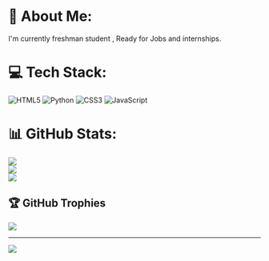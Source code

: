 # 💫 About Me:
I'm currently freshman student , Ready for Jobs and internships.


# 💻 Tech Stack:
![HTML5](https://img.shields.io/badge/html5-%23E34F26.svg?style=for-the-badge&logo=html5&logoColor=white) ![Python](https://img.shields.io/badge/python-3670A0?style=for-the-badge&logo=python&logoColor=ffdd54) ![CSS3](https://img.shields.io/badge/css3-%231572B6.svg?style=for-the-badge&logo=css3&logoColor=white) ![JavaScript](https://img.shields.io/badge/javascript-%23323330.svg?style=for-the-badge&logo=javascript&logoColor=%23F7DF1E)
# 📊 GitHub Stats:
![](https://github-readme-stats.vercel.app/api?username=Moe-Magdy&theme=shadow_green&hide_border=false&include_all_commits=true&count_private=true)<br/>
![](https://github-readme-streak-stats.herokuapp.com/?user=Moe-Magdy&theme=shadow_green&hide_border=false)<br/>
![](https://github-readme-stats.vercel.app/api/top-langs/?username=Moe-Magdy&theme=shadow_green&hide_border=false&include_all_commits=true&count_private=true&layout=compact)

## 🏆 GitHub Trophies
![](https://github-profile-trophy.vercel.app/?username=Moe-Magdy&theme=radical&no-frame=false&no-bg=true&margin-w=4)

---
[![](https://visitcount.itsvg.in/api?id=Moe-Magdy&icon=0&color=0)](https://visitcount.itsvg.in)

<!-- Proudly created with GPRM ( https://gprm.itsvg.in ) -->
